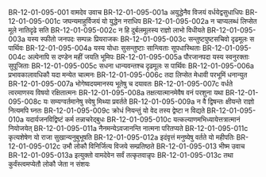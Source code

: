 BR-12-01-095-001  वामदेव उवाच
BR-12-01-095-001a अयुद्धेनैव विजयं वर्धयेद्वसुधाधिपः
BR-12-01-095-001c जघन्यमाहुर्विजयं यो युद्धेन नराधिप
BR-12-01-095-002a न चाप्यलब्धं लिप्सेत मूले नातिदृढे सति
BR-12-01-095-002c न हि दुर्बलमूलस्य राज्ञो लाभो विधीयते
BR-12-01-095-003a यस्य स्फीतो जनपदः सम्पन्नः प्रियराजकः
BR-12-01-095-003c सन्तुष्टपुष्टसचिवो दृढमूलः स पार्थिवः
BR-12-01-095-004a यस्य योधाः सुसन्तुष्टाः सान्त्विताः सूपधास्थिताः
BR-12-01-095-004c अल्पेनापि स दण्डेन महीं जयति भूमिपः
BR-12-01-095-005a पौरजानपदा यस्य स्वनुरक्ताः सुपूजिताः
BR-12-01-095-005c सधना धान्यवन्तश्च दृढमूलः स पार्थिवः
BR-12-01-095-006a प्रभावकालावधिकौ यदा मन्येत चात्मनः
BR-12-01-095-006c तदा लिप्सेत मेधावी परभूमिं धनान्युत
BR-12-01-095-007a भोगेष्वदयमानस्य भूतेषु च दयावतः
BR-12-01-095-007c वर्धते त्वरमाणस्य विषयो रक्षितात्मनः
BR-12-01-095-008a तक्षत्यात्मानमेवैष वनं परशुना यथा
BR-12-01-095-008c यः सम्यग्वर्तमानेषु स्वेषु मिथ्या प्रवर्तते
BR-12-01-095-009a न वै द्विषन्तः क्षीयन्ते राज्ञो नित्यमपि घ्नतः
BR-12-01-095-009c क्रोधं नियन्तुं यो वेद तस्य द्वेष्टा न विद्यते
BR-12-01-095-010a यदार्यजनविद्विष्टं कर्म तन्नाचरेद्बुधः
BR-12-01-095-010c यत्कल्याणमभिध्यायेत्तत्रात्मानं नियोजयेत्
BR-12-01-095-011a नैनमन्येऽवजानन्ति नात्मना परितप्यते
BR-12-01-095-011c कृत्यशेषेण यो राजा सुखान्यनुबुभूषति
BR-12-01-095-012a इदंवृत्तं मनुष्येषु वर्तते यो महीपतिः
BR-12-01-095-012c उभौ लोकौ विनिर्जित्य विजये सम्प्रतिष्ठते
BR-12-01-095-013  भीष्म उवाच
BR-12-01-095-013a इत्युक्तो वामदेवेन सर्वं तत्कृतवान्नृपः
BR-12-01-095-013c तथा कुर्वंस्त्वमप्येतौ लोकौ जेता न संशयः

